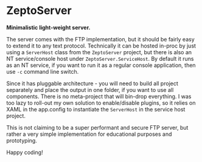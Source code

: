 # ZeptoServer
**Minimalistic light-weight server.**

The server comes with the FTP implementation, but it should be fairly easy to extend it to any text protocol. Technically it can be hosted in-proc by just using a `ServerHost` class from the `ZeptoServer` project, but there is also an NT service/console host under `ZeptoServer.ServiceHost`. By default it runs as an NT service, if you want to run it as a regular console application, then use `-c` command line switch.

Since it has pluggable architecture - you will need to build all project separately and place the output in one folder, if you want to use all components. There is no meta-project that will bin-drop everything. I was too lazy to roll-out my own solution to enable/disable plugins, so it relies on XAML in the app.config to instantiate the `ServerHost` in the service host project.

This is not claiming to be a super performant and secure FTP server, but rather a very simple implementation for educational purposes and prototyping.

Happy coding!